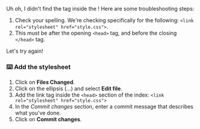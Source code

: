 Uh oh, I didn't find the <link> tag inside the <head>! Here are some troubleshooting steps:

1. Check your spelling. We're checking specifically for the following: `<link rel="stylesheet" href="style.css">`.
2. This must be after the opening `<head>` tag, and before the closing `</head>` tag.

Let's try again!

### :keyboard: Add the stylesheet

1. Click on **Files Changed**.
1. Click on the ellipsis (...) and select **Edit file**.
1. Add the link tag inside the `<head>` section of the index: `<link rel="stylesheet" href="style.css">`
1. In the _Commit changes_ section, enter a commit message that describes what you've done.
1. Click on **Commit changes**.
